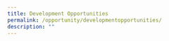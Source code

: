 ```yaml
---
title: Development Opportunities
permalink: /opportunity/developmentopportunities/
description: ""
---
```



